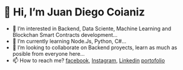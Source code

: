 # 👋 Hi, I’m Juan Diego Coianiz
- 👀 I’m interested in Backend, Data Sciente, Machine Learning and Blockchan Smart Contracts development...
- 🌱 I’m currently learning Node.Js, Python, C#...
- 💞️ I’m looking to collaborate on Backend proyects, learn as much as posible from everyone here...
- 📫 How to reach me? [facebook](https://www.facebook.com/juandiego.coianiz), [Instagram](https://www.instagram.com/diego_coianiz/), [Linkedin](https://www.linkedin.com/in/juan-diego-coianiz-2b4561165/) [portofolio](https://diegocoianiz.github.io/index.html)
